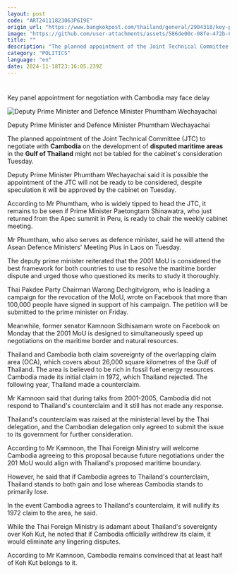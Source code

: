 ```yaml
---
layout: post
code: "ART24111823063P6I9E"
origin_url: "https://www.bangkokpost.com/thailand/general/2904318/key-panel-appointment-for-negotiation-with-cambodia-may-face-delay"
image: "https://github.com/user-attachments/assets/586de00c-08fe-472b-87ce-b0781a3b7929"
title: ""
description: "The planned appointment of the Joint Technical Committee (JTC) to negotiate with  Cambodia  on the development of  disputed maritime areas  in the  Gulf of Thailand  might not be tabled for the cabinet"
category: "POLITICS"
language: "en"
date: 2024-11-18T23:16:05.239Z
---
```


# 

Key panel appointment for negotiation with Cambodia may face delay

![Deputy Prime Minister and Defence Minister Phumtham Wechayachai](https://github.com/user-attachments/assets/50cff6bc-c87b-4fa8-ae1c-f887425e7039)

Deputy Prime Minister and Defence Minister Phumtham Wechayachai

The planned appointment of the Joint Technical Committee (JTC) to negotiate with **Cambodia** on the development of **disputed maritime areas** in the **Gulf of Thailand** might not be tabled for the cabinet's consideration Tuesday.

Deputy Prime Minister Phumtham Wechayachai said it is possible the appointment of the JTC will not be ready to be considered, despite speculation it will be approved by the cabinet on Tuesday.

According to Mr Phumtham, who is widely tipped to head the JTC, it remains to be seen if Prime Minister Paetongtarn Shinawatra, who just returned from the Apec summit in Peru, is ready to chair the weekly cabinet meeting.

Mr Phumtham, who also serves as defence minister, said he will attend the Asean Defence Ministers' Meeting Plus in Laos on Tuesday.

The deputy prime minister reiterated that the 2001 MoU is considered the best framework for both countries to use to resolve the maritime border dispute and urged those who questioned its merits to study it thoroughly.

Thai Pakdee Party Chairman Warong Dechgitvigrom, who is leading a campaign for the revocation of the MoU, wrote on Facebook that more than 100,000 people have signed in support of his campaign. The petition will be submitted to the prime minister on Friday.

Meanwhile, former senator Kamnoon Sidhisamarn wrote on Facebook on Monday that the 2001 MoU is designed to simultaneously speed up negotiations on the maritime border and natural resources.

Thailand and Cambodia both claim sovereignty of the overlapping claim area (OCA), which covers about 26,000 square kilometres of the Gulf of Thailand. The area is believed to be rich in fossil fuel energy resources. Cambodia made its initial claim in 1972, which Thailand rejected. The following year, Thailand made a counterclaim.

Mr Kamnoon said that during talks from 2001-2005, Cambodia did not respond to Thailand's counterclaim and it still has not made any response.

Thailand's counterclaim was raised at the ministerial level by the Thai delegation, and the Cambodian delegation only agreed to submit the issue to its government for further consideration.

According to Mr Kamnoon, the Thai Foreign Ministry will welcome Cambodia agreeing to this proposal because future negotiations under the 201 MoU would align with Thailand's proposed maritime boundary.

However, he said that if Cambodia agrees to Thailand's counterclaim, Thailand stands to both gain and lose whereas Cambodia stands to primarily lose.

In the event Cambodia agrees to Thailand's counterclaim, it will nullify its 1972 claim to the area, he said.

While the Thai Foreign Ministry is adamant about Thailand's sovereignty over Koh Kut, he noted that if Cambodia officially withdrew its claim, it would eliminate any lingering disputes.

According to Mr Kamnoon, Cambodia remains convinced that at least half of Koh Kut belongs to it.